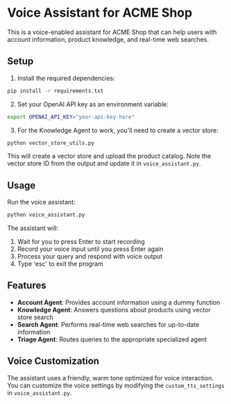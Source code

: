 # Voice Assistant for ACME Shop

This is a voice-enabled assistant for ACME Shop that can help users with account information, product knowledge, and real-time web searches.

## Setup

1. Install the required dependencies:
```bash
pip install -r requirements.txt
```

2. Set your OpenAI API key as an environment variable:
```bash
export OPENAI_API_KEY="your-api-key-here"
```

3. For the Knowledge Agent to work, you'll need to create a vector store:
```bash
python vector_store_utils.py
```
This will create a vector store and upload the product catalog. Note the vector store ID from the output and update it in `voice_assistant.py`.

## Usage

Run the voice assistant:
```bash
python voice_assistant.py
```

The assistant will:
1. Wait for you to press Enter to start recording
2. Record your voice input until you press Enter again
3. Process your query and respond with voice output
4. Type 'esc' to exit the program

## Features

- **Account Agent**: Provides account information using a dummy function
- **Knowledge Agent**: Answers questions about products using vector store search
- **Search Agent**: Performs real-time web searches for up-to-date information
- **Triage Agent**: Routes queries to the appropriate specialized agent

## Voice Customization

The assistant uses a friendly, warm tone optimized for voice interaction. You can customize the voice settings by modifying the `custom_tts_settings` in `voice_assistant.py`. 